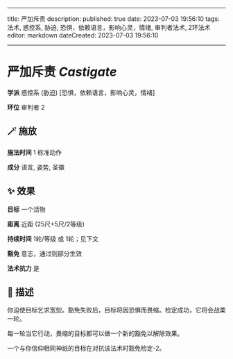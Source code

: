 
---
title: 严加斥责
description: 
published: true
date: 2023-07-03 19:56:10
tags: 法术, 惑控系, 胁迫, 恐惧，依赖语言，影响心灵，情绪, 审判者法术, 2环法术
editor: markdown
dateCreated: 2023-07-03 19:56:10

---

# **严加斥责** *Castigate*

**学派** 惑控系 (胁迫) \[恐惧，依赖语言，影响心灵，情绪\] 

**环位** 审判者 2

## 🪄 施放

**施法时间** 1 标准动作

**成分** 语言, 姿势, 圣徽

## ✨ 效果 

**目标** 一个活物 

**距离** 近距 (25尺+5尺/2等级)  

**持续时间** 1轮/等级 或 1轮；见下文 

**豁免** 意志，通过则部分生效

**法术抗力** 是

## 📖 描述

你迫使目标乞求宽恕。豁免失败后，目标将因恐惧而畏缩。检定成功，它将会战栗一轮。

每一轮当它行动，畏缩的目标都可以做一个新的豁免以解除效果。

一个与你信仰相同神祇的目标在对抗该法术时豁免检定-2。
    